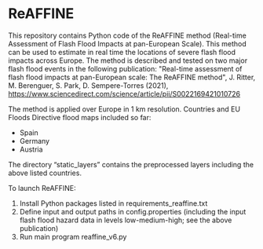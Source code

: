 # ReAFFINE
This repository contains Python code of the ReAFFINE method (Real-time Assessment of Flash Flood Impacts at pan-European Scale). This method can be used to estimate in real time the locations of severe flash flood impacts across Europe. The method is described and tested on two major flash flood events in the following publication: "Real-time assessment of flash flood impacts at pan-European scale: The ReAFFINE method", J. Ritter, M. Berenguer, S. Park, D. Sempere-Torres (2021), https://www.sciencedirect.com/science/article/pii/S0022169421010726 

The method is applied over Europe in 1 km resolution. Countries and EU Floods Directive flood maps included so far:
- Spain
- Germany
- Austria

The directory “static_layers” contains the preprocessed layers including the above listed countries. 

To launch ReAFFINE:
1. Install Python packages listed in requirements_reaffine.txt
2. Define input and output paths in config.properties (including the input flash flood hazard data in levels low-medium-high; see the above publication)
3. Run main program reaffine_v6.py
